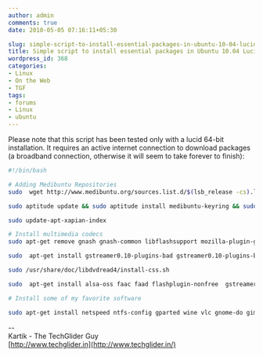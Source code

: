 ```yaml
---
author: admin
comments: true
date: 2010-05-05 07:16:11+05:30

slug: simple-script-to-install-essential-packages-in-ubuntu-10-04-lucid-64-bit
title: Simple script to install essential packages in Ubuntu 10.04 Lucid 64-bit
wordpress_id: 368
categories:
- Linux
- On the Web
- TGF
tags:
- forums
- Linux
- ubuntu
---
```


Please note that this script has been tested only with a lucid 64-bit  installation. It requires an active internet connection to download  packages (a broadband connection, otherwise it will seem to take forever  to finish):

```bash
#!/bin/bash

# Adding Medibuntu Repositories
sudo  wget http://www.medibuntu.org/sources.list.d/$(lsb_release -cs).list  --output-document=/etc/apt/sources.list.d/medibuntu.list

sudo aptitude update && sudo aptitude install medibuntu-keyring && sudo aptitude update

sudo update-apt-xapian-index

# Install multimedia codecs
sudo apt-get remove gnash gnash-common libflashsupport mozilla-plugin-gnash swfdec-mozilla

sudo  apt-get install gstreamer0.10-plugins-bad gstreamer0.10-plugins-base  gstreamer0.10-plugins-good gstreamer0.10-plugins-ugly  gstreamer0.10-ffmpeg libdvdread4 libdvdnav4 libdvdcss2

sudo /usr/share/doc/libdvdread4/install-css.sh

sudo  apt-get install alsa-oss faac faad flashplugin-nonfree  gstreamer0.10-plugins-bad-multiverse  gstreamer0.10-plugins-ugly-multiverse libmp3lame0 non-free-codecs unrar  msttcorefonts ubuntu-restricted-extras vlc build-essential cdbs fakeroot  dh-make debhelper debconf dkms

# Install some of my favorite software

sudo apt-get install netspeed ntfs-config gparted wine vlc gnome-do gimp filezilla bluefish stardict chmsee
```



--  
Kartik - The TechGlider Guy  
[http://www.techglider.in](http://www.techglider.in/)
